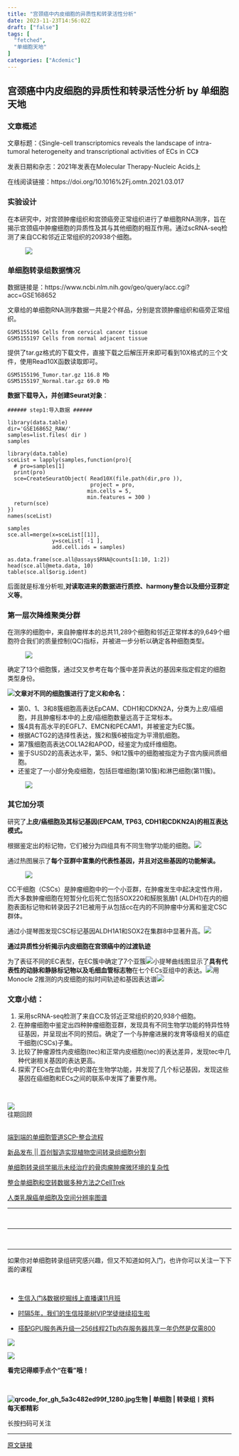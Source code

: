 ```yaml
---
title: "宫颈癌中内皮细胞的异质性和转录活性分析"
date: 2023-11-23T14:56:02Z
draft: ["false"]
tags: [
  "fetched",
  "单细胞天地"
]
categories: ["Acdemic"]
---
```

宫颈癌中内皮细胞的异质性和转录活性分析 by 单细胞天地
------
<div><section data-tool="mdnice编辑器" data-website="https://www.mdnice.com"><h3 data-tool="mdnice编辑器"><span></span><span></span><span>文章概述</span><span></span></h3><p data-tool="mdnice编辑器">文章标题：《Single-cell transcriptomics reveals the landscape of intra-tumoral heterogeneity and transcriptional activities of ECs in CC》</p><p data-tool="mdnice编辑器">发表日期和杂志：2021年发表在Molecular Therapy-Nucleic Acids上</p><p data-tool="mdnice编辑器">在线阅读链接：https://doi.org/10.1016%2Fj.omtn.2021.03.017</p><h3 data-tool="mdnice编辑器"><span></span><span></span><span>实验设计</span><span></span></h3><p data-tool="mdnice编辑器">在本研究中，对宫颈肿瘤组织和宫颈癌旁正常组织进行了单细胞RNA测序，旨在揭示宫颈癌中肿瘤细胞的异质性及其与其他细胞的相互作用。通过scRNA-seq检测了来自CC和邻近正常组织的20938个细胞。</p><figure data-tool="mdnice编辑器"><img data-imgfileid="100033813" data-ratio="0.38074398249452956" data-src="https://mmbiz.qpic.cn/mmbiz_png/siaia0BDGJdjQG4qypcDFyK3gTBFz5pmh0XAxmPibOicbYERNnibibv9Far5u2ZmcibaF3NlrPDF8WM4bIZOF0Q3h2LHg/640?wx_fmt=png&amp;from=appmsg" data-type="png" data-w="914" src="https://mmbiz.qpic.cn/mmbiz_png/siaia0BDGJdjQG4qypcDFyK3gTBFz5pmh0XAxmPibOicbYERNnibibv9Far5u2ZmcibaF3NlrPDF8WM4bIZOF0Q3h2LHg/640?wx_fmt=png&amp;from=appmsg"></figure><h3 data-tool="mdnice编辑器"><span></span><span></span><span>单细胞转录组数据情况</span><span></span></h3><p data-tool="mdnice编辑器">数据链接是：https://www.ncbi.nlm.nih.gov/geo/query/acc.cgi?acc=GSE168652</p><p data-tool="mdnice编辑器">文章给的单细胞RNA测序数据一共是2个样品，分别是宫颈肿瘤组织和癌旁正常组织。</p><pre data-tool="mdnice编辑器"><span></span><code>GSM5155196 Cells from cervical cancer tissue<br>GSM5155197 Cells from normal adjacent tissue<br></code></pre><p data-tool="mdnice编辑器">提供了tar.gz格式的下载文件，直接下载之后解压开来即可看到10X格式的三个文件，使用Read10X函数读取即可。</p><pre data-tool="mdnice编辑器"><span></span><code>GSM5155196_Tumor.tar.gz 116.8 Mb<br>GSM5155197_Normal.tar.gz 69.0 Mb<br></code></pre><p data-tool="mdnice编辑器"><strong>数据下载导入，并创建Seurat对象</strong>：</p><pre data-tool="mdnice编辑器"><span></span><code><span>###### step1:导入数据 ######  </span><br><br>library(data.table)<br>dir=<span>'GSE168652_RAW/'</span> <br>samples=list.files( dir )<br>samples <br><br>library(data.table)<br>sceList = lapply(samples,<span>function</span>(pro){ <br>  <span># pro=samples[1] </span><br>  <span>print</span>(pro) <br>  sce=CreateSeuratObject( Read10X(file.path(dir,pro )), <br>                          project = pro,<br>                         min.cells = 5,<br>                         min.features = 300 ) <br>  <span>return</span>(sce)<br>})<br>names(sceList)  <br> <br>samples<br>sce.all=merge(x=sceList[[1]],<br>              y=sceList[ -1 ],<br>              add.cell.ids = samples)<br><br>as.data.frame(sce.all@assays<span>$RNA</span>@counts[1:10, 1:2])<br>head(sce.all@meta.data, 10)<br>table(sce.all<span>$orig</span>.ident)<br></code></pre><p data-tool="mdnice编辑器">后面就是标准分析啦,<strong>对读取进来的数据进行质控、harmony整合以及细分亚群定义等</strong>。</p><h3 data-tool="mdnice编辑器"><span></span><span></span><span>第一层次降维聚类分群</span><span></span></h3><p data-tool="mdnice编辑器">在测序的细胞中，来自肿瘤样本的总共11,289个细胞和邻近正常样本的9,649个细胞符合我们的质量控制(QC)指标，并被进一步分析以确定各种细胞类型。</p><figure data-tool="mdnice编辑器"><img data-imgfileid="100033814" data-ratio="0.4228456913827655" data-src="https://mmbiz.qpic.cn/mmbiz_png/siaia0BDGJdjQG4qypcDFyK3gTBFz5pmh06CFSia6cVF1iaZgQVXemA28dWxXuiaxra3cjrLPgRWWrbyOTVq9ibADqxw/640?wx_fmt=png&amp;from=appmsg" data-type="png" data-w="998" src="https://mmbiz.qpic.cn/mmbiz_png/siaia0BDGJdjQG4qypcDFyK3gTBFz5pmh06CFSia6cVF1iaZgQVXemA28dWxXuiaxra3cjrLPgRWWrbyOTVq9ibADqxw/640?wx_fmt=png&amp;from=appmsg"></figure><p data-tool="mdnice编辑器">确定了13个细胞簇，通过交叉参考在每个簇中差异表达的基因来指定假定的细胞类型身份。</p><p data-tool="mdnice编辑器"><img data-imgfileid="100033810" data-ratio="0.8224101479915433" data-src="https://mmbiz.qpic.cn/mmbiz_png/siaia0BDGJdjQG4qypcDFyK3gTBFz5pmh0KDbYMyo3I2hJpWCv3t68vwONUJs2S0ViaFdBVFcvhiaQyW9KOu9uSO6Q/640?wx_fmt=png&amp;from=appmsg" data-type="png" data-w="473" src="https://mmbiz.qpic.cn/mmbiz_png/siaia0BDGJdjQG4qypcDFyK3gTBFz5pmh0KDbYMyo3I2hJpWCv3t68vwONUJs2S0ViaFdBVFcvhiaQyW9KOu9uSO6Q/640?wx_fmt=png&amp;from=appmsg"><strong>文章对不同的细胞簇进行了定义和命名：</strong></p><ul data-tool="mdnice编辑器"><li><section>第0、1、3和8簇细胞高表达EpCAM、CDH1和CDKN2A，分类为上皮/癌细胞，并且肿瘤标本中的上皮/癌细胞数量远高于正常标本。</section></li><li><section>簇4具有高水平的EGFL7、EMCN和PECAM1，并被鉴定为EC簇。</section></li><li><section>根据ACTG2的选择性表达，簇2和簇6被指定为平滑肌细胞。</section></li><li><section>第7簇细胞高表达COL1A2和APOD，经鉴定为成纤维细胞。</section></li><li><section>鉴于SUSD2的高表达水平，第5、9和12簇中的细胞被指定为子宫内膜间质细胞。</section></li><li><section>还鉴定了一小部分免疫细胞，包括巨噬细胞(第10簇)和淋巴细胞(第11簇)。</section></li></ul><figure data-tool="mdnice编辑器"><img data-imgfileid="100033811" data-ratio="0.4537037037037037" data-src="https://mmbiz.qpic.cn/mmbiz_png/siaia0BDGJdjQG4qypcDFyK3gTBFz5pmh0h896nyXUwGMicVWymRBAonDTe7YxI9T1qvOj8e6P08zE3hM4ib2sAbvw/640?wx_fmt=png&amp;from=appmsg" data-type="png" data-w="1080" src="https://mmbiz.qpic.cn/mmbiz_png/siaia0BDGJdjQG4qypcDFyK3gTBFz5pmh0h896nyXUwGMicVWymRBAonDTe7YxI9T1qvOj8e6P08zE3hM4ib2sAbvw/640?wx_fmt=png&amp;from=appmsg"></figure><h3 data-tool="mdnice编辑器"><span></span><span></span><span>其它加分项</span><span></span></h3><p data-tool="mdnice编辑器">研究了<strong>上皮/癌细胞及其标记基因(EPCAM, TP63, CDH1和CDKN2A)的相互表达模式。</strong></p><p data-tool="mdnice编辑器">根据鉴定出的标记物，它们被分为四组具有不同生物学功能的细胞。<img data-imgfileid="100033812" data-ratio="0.3685185185185185" data-src="https://mmbiz.qpic.cn/mmbiz_png/siaia0BDGJdjQG4qypcDFyK3gTBFz5pmh0uQqTTeU93pVicr5ibc7LoJ5Xib33Pm4xA1zPUvYzJyWrLwugQbVHJfExQ/640?wx_fmt=png&amp;from=appmsg" data-type="png" data-w="1080" src="https://mmbiz.qpic.cn/mmbiz_png/siaia0BDGJdjQG4qypcDFyK3gTBFz5pmh0uQqTTeU93pVicr5ibc7LoJ5Xib33Pm4xA1zPUvYzJyWrLwugQbVHJfExQ/640?wx_fmt=png&amp;from=appmsg"></p><p data-tool="mdnice编辑器">通过热图展示了<strong>每个亚群中富集的代表性基因，并且对这些基因的功能解读。</strong></p><figure data-tool="mdnice编辑器"><img data-imgfileid="100033818" data-ratio="1.462" data-src="https://mmbiz.qpic.cn/mmbiz_png/siaia0BDGJdjQG4qypcDFyK3gTBFz5pmh0ric0S8Uk1iah1zQ6W9dhE0AGCJ9Lh33VNBkGhFmnccssla8jhJKrOUPQ/640?wx_fmt=png&amp;from=appmsg" data-type="png" data-w="500" src="https://mmbiz.qpic.cn/mmbiz_png/siaia0BDGJdjQG4qypcDFyK3gTBFz5pmh0ric0S8Uk1iah1zQ6W9dhE0AGCJ9Lh33VNBkGhFmnccssla8jhJKrOUPQ/640?wx_fmt=png&amp;from=appmsg"></figure><p data-tool="mdnice编辑器">CC干细胞（CSCs）是肿瘤细胞中的一个小亚群，在肿瘤发生中起决定性作用，而大多数肿瘤细胞在短暂分化后死亡包括SOX220和醛脱氢酶1 (ALDH1)在内的细胞表面标记物和转录因子21已被用于从包括cc在内的不同肿瘤中分离和鉴定CSC群体。</p><p data-tool="mdnice编辑器">通过小提琴图发现CSC标记基因ALDH1A1和SOX2在集群8中显著升高。<img data-imgfileid="100033816" data-ratio="0.38173817381738173" data-src="https://mmbiz.qpic.cn/mmbiz_png/siaia0BDGJdjQG4qypcDFyK3gTBFz5pmh0kbOqtIvfsA5O1XtWsunGBwDqtvzRen2ReLcThEH0oQELGtIUSWUqyQ/640?wx_fmt=png&amp;from=appmsg" data-type="png" data-w="909" src="https://mmbiz.qpic.cn/mmbiz_png/siaia0BDGJdjQG4qypcDFyK3gTBFz5pmh0kbOqtIvfsA5O1XtWsunGBwDqtvzRen2ReLcThEH0oQELGtIUSWUqyQ/640?wx_fmt=png&amp;from=appmsg"></p><p data-tool="mdnice编辑器"><strong>通过异质性分析揭示内皮细胞在宫颈癌中的过渡轨迹</strong></p><p data-tool="mdnice编辑器">为了表征不同的EC表型，在EC簇中确定了7个亚簇<img data-imgfileid="100033817" data-ratio="0.8647342995169082" data-src="https://mmbiz.qpic.cn/mmbiz_png/siaia0BDGJdjQG4qypcDFyK3gTBFz5pmh0XcXCcc6sMDC899EtVA9GvPt5Pg5rlBo8ib9ibqiasGISlnraqsk2ibIUXw/640?wx_fmt=png&amp;from=appmsg" data-type="png" data-w="414" src="https://mmbiz.qpic.cn/mmbiz_png/siaia0BDGJdjQG4qypcDFyK3gTBFz5pmh0XcXCcc6sMDC899EtVA9GvPt5Pg5rlBo8ib9ibqiasGISlnraqsk2ibIUXw/640?wx_fmt=png&amp;from=appmsg">小提琴曲线图显示了<strong>具有代表性的动脉和静脉标记物以及毛细血管标志物</strong>在七个ECs亚组中的表达。<img data-imgfileid="100033819" data-ratio="0.2953703703703704" data-src="https://mmbiz.qpic.cn/mmbiz_png/siaia0BDGJdjQG4qypcDFyK3gTBFz5pmh0h13u2DyzEL6cUd4QbgwWpl8eHHRtslibesQztWUZp4znOVbBLMqqYrw/640?wx_fmt=png&amp;from=appmsg" data-type="png" data-w="1080" src="https://mmbiz.qpic.cn/mmbiz_png/siaia0BDGJdjQG4qypcDFyK3gTBFz5pmh0h13u2DyzEL6cUd4QbgwWpl8eHHRtslibesQztWUZp4znOVbBLMqqYrw/640?wx_fmt=png&amp;from=appmsg">用Monocle 2推测的内皮细胞的拟时间轨迹和基因表达谱<img data-imgfileid="100033815" data-ratio="0.36944444444444446" data-src="https://mmbiz.qpic.cn/mmbiz_png/siaia0BDGJdjQG4qypcDFyK3gTBFz5pmh0J8hF8mvXia2ZwSND3g5iaT8cNslP9oVuZyAl9l3SQEKEPnGbict5OCuWQ/640?wx_fmt=png&amp;from=appmsg" data-type="png" data-w="1080" src="https://mmbiz.qpic.cn/mmbiz_png/siaia0BDGJdjQG4qypcDFyK3gTBFz5pmh0J8hF8mvXia2ZwSND3g5iaT8cNslP9oVuZyAl9l3SQEKEPnGbict5OCuWQ/640?wx_fmt=png&amp;from=appmsg"></p><h3 data-tool="mdnice编辑器"><span></span><span></span><span>文章小结：</span><span></span></h3><ol data-tool="mdnice编辑器"><li><section>采用scRNA-seq检测了来自CC及邻近正常组织的20,938个细胞。</section></li><li><section>在肿瘤细胞中鉴定出四种肿瘤细胞亚群，发现具有不同生物学功能的特异性特征基因，并呈现出不同的预后。确定了一个与肿瘤进展的发育等级相关的癌症干细胞(CSCs)子集。</section></li><li><section>比较了肿瘤源性内皮细胞(tec)和正常内皮细胞(nec)的表达差异，发现tec中几种代谢相关基因的表达更高。</section></li><li><section>探索了ECs在血管化中的潜在生物学功能，并发现了几个标记基因，发现这些基因在癌细胞和ECs之间的联系中发挥了重要作用。</section></li></ol></section><section><p><br></p><section data-style-type="5" data-tools="新媒体排版" data-id="2440476"><section><section><section><section><img data-ratio="0.9495798319327731" data-src="https://mmbiz.qpic.cn/mmbiz_gif/09gp6SvPE04j3m2v7Hr889icHUyibTOHs8YuUibicl7ibRD0ZwG5pDTjBluRreZvuib1o3BibvLkicYhnA4YW7dQsjn0cA/640?wx_fmt=gif" data-type="gif" data-w="119" data-width="100%" data-imgfileid="100034036" src="https://mmbiz.qpic.cn/mmbiz_gif/09gp6SvPE04j3m2v7Hr889icHUyibTOHs8YuUibicl7ibRD0ZwG5pDTjBluRreZvuib1o3BibvLkicYhnA4YW7dQsjn0cA/640?wx_fmt=gif"></section><section data-brushtype="text">往期回顾</section><section><br></section></section></section></section><section><section data-autoskip="1"><p><a target="_blank" href="http://mp.weixin.qq.com/s?__biz=MzI1Njk4ODE0MQ==&amp;mid=2247517655&amp;idx=1&amp;sn=661d1bb5d5c2112d60a572de239c88f9&amp;chksm=ea1c8355dd6b0a43f1acebd4f571e832be9fbcf685c0be3f9eb41765172935edbce0c0bd5e46&amp;scene=21#wechat_redirect" textvalue="端到端的单细胞管道SCP-整合流程" linktype="text" imgurl="" imgdata="null" data-itemshowtype="0" tab="innerlink" data-linktype="2"><span>端到端的单细胞管道SCP-整合流程</span></a><br></p><p><a target="_blank" href="http://mp.weixin.qq.com/s?__biz=MzI1Njk4ODE0MQ==&amp;mid=2247517563&amp;idx=1&amp;sn=4e0276b905e7bd017773983e2b907658&amp;chksm=ea1c83f9dd6b0aef1f7baa89ebed1ac6bf3a33c7c1114d368408d7e8d0d9901bccbfd1952e2b&amp;scene=21#wechat_redirect" textvalue="新品发布 || 百创智造实现植物空间转录组细胞分割" linktype="text" imgurl="" imgdata="null" data-itemshowtype="0" tab="innerlink" data-linktype="2"><span>新品发布 || 百创智造实现植物空间转录组细胞分割</span></a><br></p><p><a target="_blank" href="http://mp.weixin.qq.com/s?__biz=MzI1Njk4ODE0MQ==&amp;mid=2247517457&amp;idx=1&amp;sn=73a467ff69ccf79c736824d118b303d5&amp;chksm=ea1c8393dd6b0a85d6943f69deff631f329927eab6b77e87976853053d54407f89b7efd506ff&amp;scene=21#wechat_redirect" textvalue="单细胞转录组学揭示未经治疗的骨肉瘤肿瘤微环境的复杂性" linktype="text" imgurl="" imgdata="null" data-itemshowtype="0" tab="innerlink" data-linktype="2"><span>单细胞转录组学揭示未经治疗的骨肉瘤肿瘤微环境的复杂性</span></a><br></p><p><a target="_blank" href="http://mp.weixin.qq.com/s?__biz=MzI1Njk4ODE0MQ==&amp;mid=2247517414&amp;idx=1&amp;sn=0945dbd9fad371d93e3be541c163ca91&amp;chksm=ea1c8264dd6b0b720a64d324a83c69ac438868ca29ba3bfd8779568649bdc4c872f10abdc607&amp;scene=21#wechat_redirect" textvalue="整合单细胞和空转数据多种方法之CellTrek" linktype="text" imgurl="" imgdata="null" data-itemshowtype="11" tab="innerlink" data-linktype="2"><span>整合单细胞和空转数据多种方法之CellTrek</span></a><br></p><p><a target="_blank" href="http://mp.weixin.qq.com/s?__biz=MzI1Njk4ODE0MQ==&amp;mid=2247517403&amp;idx=1&amp;sn=c189cd9b02fa119ef2277332a9a4c34a&amp;chksm=ea1c8259dd6b0b4f3efdf0a727d08252ff62a7467bee7c1b2581371624bab1a24f76a5548c71&amp;scene=21#wechat_redirect" textvalue="人类乳腺癌单细胞及空间分辨率图谱" linktype="text" imgurl="" imgdata="null" data-itemshowtype="0" tab="innerlink" data-linktype="2"><span>人类乳腺癌单细胞及空间分辨率图谱</span></a><br></p></section></section><hr><p><br></p></section><section data-style-type="5" data-tools="新媒体排版" data-id="2440475"><hr><p><br></p><hr><section><p>如果你对单细胞转录组研究感兴趣，但又不知道如何入门，也许你可以关注一下下面的课程<span></span></p><p><br></p><ul><li><p><a target="_blank" href="http://mp.weixin.qq.com/s?__biz=MzAxMDkxODM1Ng==&amp;mid=2247526014&amp;idx=1&amp;sn=44afb387fc49b89276386e5182db7bc9&amp;chksm=9b4b26c5ac3cafd35616b2fe9df7fea664e59d75e9970feb322a477beb222ac023f7daebb3dc&amp;scene=21#wechat_redirect" textvalue="生信入门&amp;数据挖掘线上直播课11月班" linktype="text" imgurl="" imgdata="null" data-itemshowtype="0" tab="innerlink" data-linktype="2" hasload="1">生信入门&amp;数据挖掘线上直播课11月班</a><br></p></li><li><p><a target="_blank" href="http://mp.weixin.qq.com/s?__biz=MzAxMDkxODM1Ng==&amp;mid=2247524148&amp;idx=1&amp;sn=7806da6feb41a36493c519c1cfc1d3ac&amp;chksm=9b4bdf8fac3c569960369602f1ef26639cb366b250f233b2297d1f059471c0458335bfc0b829&amp;scene=21#wechat_redirect" textvalue="时隔5年，我们的生信技能树VIP学徒继续招生啦" linktype="text" imgurl="" imgdata="null" data-itemshowtype="0" tab="innerlink" data-linktype="2" hasload="1">时隔5年，我们的生信技能树VIP学徒继续招生啦</a><br></p></li><li><p><a target="_blank" href="http://mp.weixin.qq.com/s?__biz=MzAxMDkxODM1Ng==&amp;mid=2247525661&amp;idx=2&amp;sn=a0662fa3a9ebc7c840d45049eaca2c8c&amp;chksm=9b4b25a6ac3cacb0e9ba90eeb97452a9ee4eaed6bbbab1133f7a4836631047451c0cf295c93b&amp;scene=21#wechat_redirect" textvalue="搭配GPU服务再升级—256线程2Tb内存服务器共享一年仍然是仅需800" linktype="text" imgurl="" imgdata="null" data-itemshowtype="0" tab="innerlink" data-linktype="2" hasload="1">搭配GPU服务再升级—256线程2Tb内存服务器共享一年仍然是仅需800</a></p></li></ul><p><img data-imgfileid="100034035" data-ratio="1" data-src="https://mmbiz.qpic.cn/mmbiz_gif/4TKeL1ZejtlKxOib5kmKX6ic6eX0w0WK5jvhtz9yBRsO3OI4yr6S5iaLNM7AbAeuPDHXMvDdur2DRz9wyiax4lEviag/640?wx_fmt=gif" data-type="gif" data-w="240" src="https://mmbiz.qpic.cn/mmbiz_gif/4TKeL1ZejtlKxOib5kmKX6ic6eX0w0WK5jvhtz9yBRsO3OI4yr6S5iaLNM7AbAeuPDHXMvDdur2DRz9wyiax4lEviag/640?wx_fmt=gif"><br></p><p><img data-imgfileid="100034034" data-ratio="0.05278592375366569" data-src="https://mmbiz.qpic.cn/mmbiz/4TKeL1Zejtlq03ZOSZiaTlic1MxgdKiaxTbOZ7ZSe0Xx1Ca8xF3L6Nyj1FYUajtYrSmRIHyZVSsAve0EAvEicZONpg/640?wx_fmt=jpeg" data-type="other" data-w="341" src="https://mmbiz.qpic.cn/mmbiz/4TKeL1Zejtlq03ZOSZiaTlic1MxgdKiaxTbOZ7ZSe0Xx1Ca8xF3L6Nyj1FYUajtYrSmRIHyZVSsAve0EAvEicZONpg/640?wx_fmt=jpeg"></p><p><strong><span>看完记得顺手点个</span></strong><span><strong><span>“在看”</span></strong></span><strong><span>哦！</span></strong></p></section><section><section data-id="93668"><section><section data-width="95%"><section><section><section data-width="38%"><section><section data-tools="135编辑器" data-id="93668"><section><section data-width="95%"><section><section><section data-width="61.8%"><section><section><section><p><br></p><span><strong data-burshtype="text"><img data-copyright="0" data-cropselx1="0" data-cropselx2="109" data-cropsely1="0" data-cropsely2="109" data-ratio="1" data-src="https://mmbiz.qpic.cn/mmbiz/siaia0BDGJdjRMGrkqo64BGKecYk4akuHpGHVQs7FeOpY7eWbIPGC1tRw5Tw0oEPmx053mR9FTVerWvhuZchIpZw/640?wx_fmt=jpeg" data-type="other" data-w="258" title="qrcode_for_gh_5a3c482ed99f_1280.jpg" data-imgfileid="100034033" src="https://mmbiz.qpic.cn/mmbiz/siaia0BDGJdjRMGrkqo64BGKecYk4akuHpGHVQs7FeOpY7eWbIPGC1tRw5Tw0oEPmx053mR9FTVerWvhuZchIpZw/640?wx_fmt=jpeg"><strong data-burshtype="text">生物</strong><strong data-burshtype="text"> | 单细胞 | 转录组丨资料</strong></strong></span></section><section><span><strong data-burshtype="text">每天都精彩</strong></span></section></section></section><section><section><section><section><section><section><p><span>长按扫码可关注</span></p></section></section></section></section></section></section></section></section></section></section></section></section></section></section></section></section></section></section></section></section></section></section><p><mp-style-type data-value="3"></mp-style-type></p></div>  
<hr>
<a href="https://mp.weixin.qq.com/s/_54cPjMDgQ_dsBK4gPTx1Q",target="_blank" rel="noopener noreferrer">原文链接</a>
